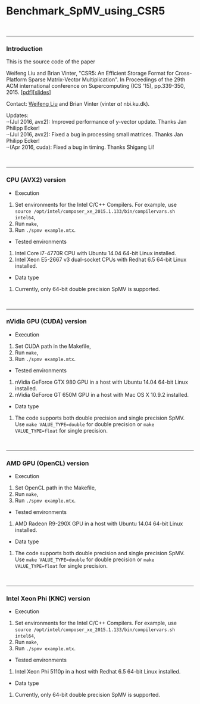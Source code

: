 # Benchmark_SpMV_using_CSR5

<br><hr>
<h3>Introduction</h3>

This is the source code of the paper

Weifeng Liu and Brian Vinter, "CSR5: An Efficient Storage Format for Cross-Platform Sparse Matrix-Vector Multiplication". In Proceedings of the 29th ACM international conference on Supercomputing (ICS '15), pp.339-350, 2015. 
[<a href="http://www.nbi.dk/~weifeng/papers/CSR5_Liu_ics15.pdf">pdf</a>][<a href="http://www.nbi.dk/~weifeng/slides/CSR5_Liu_ics15_slides.pptx">slides</a>]

Contact: <a href="http://www.nbi.dk/~weifeng/">Weifeng Liu</a> and Brian Vinter (vinter _at_ nbi.ku.dk).

Updates:  
⋅⋅(Jul 2016, avx2): Improved performance of y-vector update. Thanks Jan Philipp Ecker!  
⋅⋅(Jul 2016, avx2): Fixed a bug in processing small matrices. Thanks Jan Philipp Ecker!  
⋅⋅(Apr 2016, cuda): Fixed a bug in timing. Thanks Shigang Li!  
  
<br><hr>
<h3>CPU (AVX2) version</h3>

- Execution

1. Set environments for the Intel C/C++ Compilers. For example, use ``source /opt/intel/composer_xe_2015.1.133/bin/compilervars.sh intel64``,
2. Run ``make``,
3. Run ``./spmv example.mtx``.

- Tested environments

1. Intel Core i7-4770R CPU with Ubuntu 14.04 64-bit Linux installed.
2. Intel Xeon E5-2667 v3 dual-socket CPUs with Redhat 6.5 64-bit Linux installed.

- Data type

1. Currently, only 64-bit double precision SpMV is supported.

<br><hr>
<h3>nVidia GPU (CUDA) version</h3>

- Execution

1. Set CUDA path in the Makefile,
2. Run ``make``,
3. Run ``./spmv example.mtx``.

- Tested environments

1. nVidia GeForce GTX 980 GPU in a host with Ubuntu 14.04 64-bit Linux installed.
2. nVidia GeForce GT 650M GPU in a host with Mac OS X 10.9.2 installed.

- Data type

1. The code supports both double precision and single precision SpMV. Use ``make VALUE_TYPE=double`` for double precision or ``make VALUE_TYPE=float`` for single precision.

<br><hr>
<h3>AMD GPU (OpenCL) version</h3>

- Execution

1. Set OpenCL path in the Makefile,
2. Run ``make``,
3. Run ``./spmv example.mtx``.

- Tested environments

1. AMD Radeon R9-290X GPU in a host with Ubuntu 14.04 64-bit Linux installed.

- Data type

1. The code supports both double precision and single precision SpMV. Use ``make VALUE_TYPE=double`` for double precision or ``make VALUE_TYPE=float`` for single precision.

<br><hr>
<h3>Intel Xeon Phi (KNC) version</h3>

- Execution

1. Set environments for the Intel C/C++ Compilers. For example, use ``source /opt/intel/composer_xe_2015.1.133/bin/compilervars.sh intel64``,
2. Run ``make``,
3. Run ``./spmv example.mtx``.

- Tested environments

1. Intel Xeon Phi 5110p in a host with Redhat 6.5 64-bit Linux installed.

- Data type

1. Currently, only 64-bit double precision SpMV is supported.
